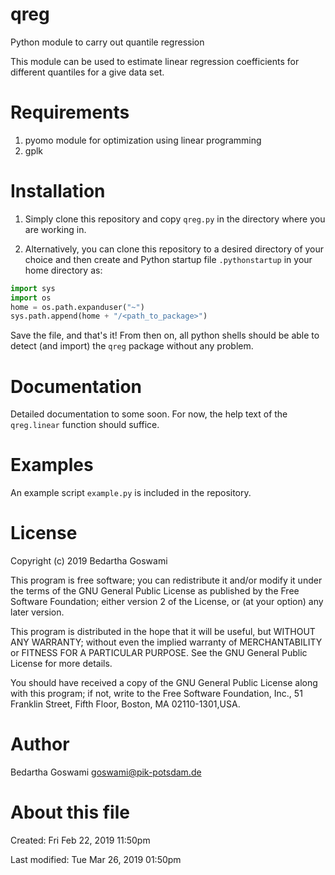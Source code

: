 # qreg
Python module to carry out quantile regression

This module can be used to estimate linear regression coefficients for
different quantiles for a give data set.

# Requirements

1. pyomo module for optimization using linear programming
2. gplk


# Installation

1. Simply clone this repository and copy ``qreg.py`` in the directory
   where you are working in.

2. Alternatively, you can clone this repository to a desired directory
   of your choice and then create and Python startup file
   ``.pythonstartup`` in your home directory as:

```python
import sys
import os
home = os.path.expanduser("~")
sys.path.append(home + "/<path_to_package>")
```

Save the file, and that's it! From then on, all python shells should be
able to detect (and import) the ``qreg`` package without any problem.

# Documentation

Detailed documentation to some soon. For now, the help text of the
``qreg.linear`` function should suffice.


# Examples

An example script ``example.py`` is included in the repository. 

# License

Copyright (c) 2019 Bedartha Goswami

This program is free software; you can redistribute it and/or modify it
under the terms of the GNU General Public License as published by the
Free Software Foundation; either version 2 of the License, or (at your
option) any later version.

This program is distributed in the hope that it will be useful, but
WITHOUT ANY WARRANTY; without even the implied warranty of
MERCHANTABILITY or FITNESS FOR A PARTICULAR PURPOSE. See the GNU General
Public License for more details.

You should have received a copy of the GNU General Public License along
with this program; if not, write to the Free Software Foundation, Inc.,
51 Franklin Street, Fifth Floor, Boston, MA 02110-1301,USA.

# Author

Bedartha Goswami <goswami@pik-potsdam.de>

# About this file

Created: Fri Feb 22, 2019  11:50pm

Last modified: Tue Mar 26, 2019  01:50pm



